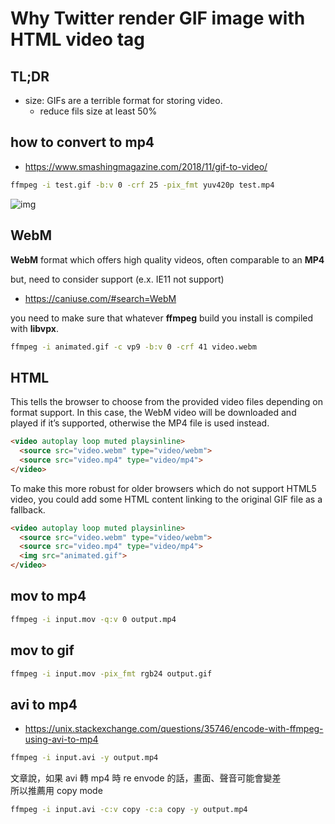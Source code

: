 # Why Twitter render GIF image with HTML video tag

## TL;DR
- size: GIFs are a terrible format for storing video.
  - reduce fils size at least 50%

## how to convert to mp4
- https://www.smashingmagazine.com/2018/11/gif-to-video/

```bash
ffmpeg -i test.gif -b:v 0 -crf 25 -pix_fmt yuv420p test.mp4
```

![img](/assets/img/gif_to_mp4.jpg)
 

## WebM
**WebM** format which offers high quality videos, often comparable to an **MP4**  

but, need to consider support (e.x. IE11 not support)
- https://caniuse.com/#search=WebM

you need to make sure that whatever **ffmpeg** build you install is compiled with **libvpx**.

```bash
ffmpeg -i animated.gif -c vp9 -b:v 0 -crf 41 video.webm
```

## HTML
This tells the browser to choose from the provided video files depending on format support. In this case, the WebM video will be downloaded and played if it’s supported, otherwise the MP4 file is used instead.

```html
<video autoplay loop muted playsinline>
  <source src="video.webm" type="video/webm">
  <source src="video.mp4" type="video/mp4">
</video>
```

To make this more robust for older browsers which do not support HTML5 video, you could add some HTML content linking to the original GIF file as a fallback.
```html
<video autoplay loop muted playsinline>
  <source src="video.webm" type="video/webm">
  <source src="video.mp4" type="video/mp4">
  <img src="animated.gif">
</video>
```

## mov to mp4
```bash
ffmpeg -i input.mov -q:v 0 output.mp4
```

## mov to gif
```bash
ffmpeg -i input.mov -pix_fmt rgb24 output.gif
```

## avi to mp4
- https://unix.stackexchange.com/questions/35746/encode-with-ffmpeg-using-avi-to-mp4

```bash
ffmpeg -i input.avi -y output.mp4
```

文章說，如果 avi 轉 mp4 時 re envode 的話，畫面、聲音可能會變差  
所以推薦用 copy mode
```bash
ffmpeg -i input.avi -c:v copy -c:a copy -y output.mp4
```